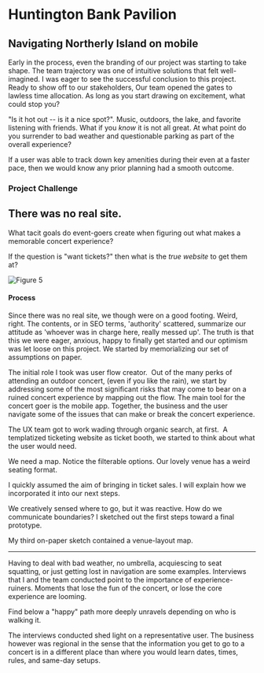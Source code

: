 # Huntington Bank Pavilion

## Navigating Northerly Island on mobile

Early in the process, even the branding of our project was starting to take shape.  The team trajectory was one of intuitive solutions that felt well-imagined. I was eager to see the successful conclusion to this project. Ready to show off to our stakeholders, Our team opened the gates to lawless time allocation. As long as you start drawing on excitement, what could stop you?    

"Is it hot out -- is it a nice spot?".  Music, outdoors, the lake, and favorite listening with friends.  What if you _know_ it is not all great.  At what point do you surrender to bad weather and questionable parking as part of the overall experience?

If a user was able to track down key amenities during their even at a faster pace, then we would know any prior planning had a smooth outcome.

### Project Challenge

There was no real site.
--
What tacit goals do event-goers create when figuring out what makes a memorable concert experience?

If the question is "want tickets?" then what is the _true website_ to get them at?

![Figure 5](https://cdn.jsdelivr.net/gh/renepacchaux/huntington-bank-pavilion@assets/Figure_5-Notify.svg)




#### Process

Since there was no real site, we though were on a good footing.  Weird, right.  The contents, or in SEO terms, 'authority' scattered, summarize our attitude as 'whoever was in charge here, really messed up'.  The truth is that this we were eager, anxious, happy to finally get started and our optimism was let loose on this project.  We started by memorializing our set of assumptions on paper.

The initial role I took was user flow creator.  Out of the many perks of attending an outdoor concert, (even if you like the rain), we start by addressing some of the most significant risks that may come to bear on a ruined concert experience by mapping out the flow. The main tool for the concert goer is the mobile app.  Together, the business and the user navigate some of the issues that can make or break the concert experience.

The UX team got to work wading through organic search, at first.  A templatized ticketing website as ticket booth, we started to think about what the user would need.

We need a map. ‍Notice the filterable options. Our lovely venue has a weird seating format.

I quickly assumed the aim of bringing in ticket sales. I will explain how we incorporated it into our next steps.

We creatively sensed where to go, but it was reactive. How do we communicate boundaries? I sketched out the first steps toward a final prototype.

My third on-paper sketch contained a venue-layout map.

---

Having to deal with bad weather, no umbrella, acquiescing to seat squatting, or just getting lost in navigation are some examples. Interviews that I and the team conducted point to the importance of experience-ruiners. Moments that lose the fun of the concert, or lose the core experience are looming.  

Find below a "happy" path more deeply unravels depending on who is walking it.

The interviews conducted shed light on a representative user. The business however was regional in the sense that the information you get to go to a concert is in a different place than where you would learn dates, times, rules, and same-day setups.
